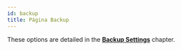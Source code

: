 ```yaml
---
id: backup
title: Página Backup
---
```


These options are detailed in the [**Backup Settings**](../Backup/settings.md) chapter.

